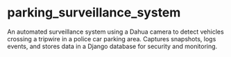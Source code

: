 # parking_surveillance_system
An automated surveillance system using a Dahua camera to detect vehicles crossing a tripwire in a police car parking area. Captures snapshots, logs events, and stores data in a Django database for security and monitoring.

